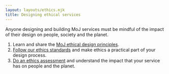 ```yaml
---
layout: layouts/ethics.njk
title: Designing ethical services
---
```


Anyone designing and building MoJ services must be mindful of the impact of their design on people, society and the planet.

1. Learn and share the [MoJ ethical design principles](/ethics/principles).
2. [Follow our ethics standards](/ethics/standards) and make ethics a practical part of your design process.
3. [Do an ethics assessment](/ethics/assessment) and understand the impact that your service has on people and the planet.
